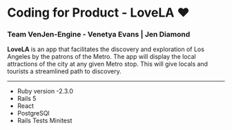# Coding for Product - LoveLA &#10084;
### Team VenJen-Engine - Venetya Evans  | Jen Diamond

**LoveLA** is an app that facilitates the discovery and exploration of Los Angeles by the patrons of the Metro. The app will display the local attractions of the city at any given Metro stop. This will give locals and tourists a streamlined path to discovery.

---


+ Ruby version -2.3.0
+ Rails 5
+ React
+ PostgreSQl
+ Rails Tests Minitest
